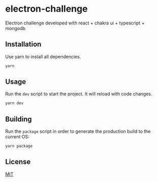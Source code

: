 # electron-challenge
Electron challenge developed with react + chakra ui + typescript + mongodb
## Installation

Use yarn to install all dependencies.

```bash
yarn
```

## Usage

Run the `dev` script to start the project. It will reload with code changes.

```bash
yarn dev
```

## Building

Run the `package` script in order to generate the production build to the current OS: 

```bash
yarn package
```

## License

[MIT](https://choosealicense.com/licenses/mit/)
